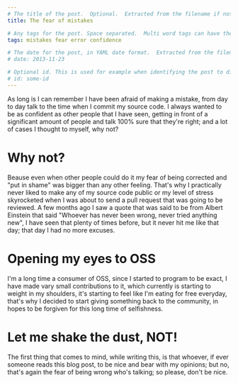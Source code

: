```yaml
---
# The title of the post.  Optional.  Extracted from the filename if not present.
title: The fear of mistakes 

# Any tags for the post. Space separated.  Multi word tags can have their spaces escaped with +
tags: mistakes fear error confidence

# The date for the post, in YAML date format.  Extracted from the filename if not present.
# date: 2013-11-23

# Optional id. This is used for example when identifying the post to disqus.
# id: some-id
---
```


As long is I can remember I have been afraid of making a mistake, from day to day talk to the time when I commit my source code.
I always wanted to be as confident as other people that I have seen, getting in front of a significant amount of people and talk
100% sure that they're right; and a lot of cases I thought to myself, why not? 

Why not?
===
Beause even when other people could do it my fear of being corrected and "put in shame" was bigger than any other feeling.
That's why I practically never liked to make any of my source code public or my level of stress skyrocketed when I was about
to send a pull request that was going to be reviewed.
A few months ago I saw a quote that was said to be from Albert Einstein that said "Whoever has never been wrong, never tried anything new",
I have seen that plenty of times before, but it never hit me like that day; that day I had no more excuses.

Opening my eyes to OSS
===
I'm a long time a consumer of OSS, since I started to program to be exact, I have made vary small contributions to it, which currently
is starting to weight in my shoulders, it's starting to feel like I'm eating for free everyday, that's why I decided to start giving 
something back to the community, in hopes to be forgiven for this long time of selfishness.

Let me shake the dust, NOT!
===
The first thing that comes to mind, while writing this, is that whoever, if ever someone reads this blog post, to be nice and bear
with my opinions; but no, that's again the fear of being wrong who's talking; so please, don't be nice.
